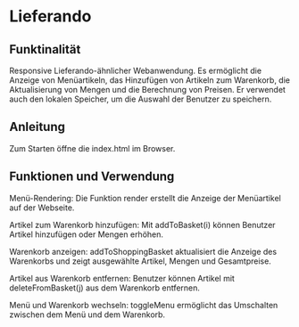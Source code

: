 # Lieferando

## Funktinalität

Responsive Lieferando-ähnlicher Webanwendung. Es ermöglicht die Anzeige von Menüartikeln, das Hinzufügen von Artikeln zum Warenkorb, die Aktualisierung von Mengen und die Berechnung von Preisen. Er verwendet auch den lokalen Speicher, um die Auswahl der Benutzer zu speichern.

## Anleitung

Zum Starten öffne die index.html im Browser.

## Funktionen und Verwendung
Menü-Rendering: Die Funktion render erstellt die Anzeige der Menüartikel auf der Webseite.

Artikel zum Warenkorb hinzufügen: Mit addToBasket(i) können Benutzer Artikel hinzufügen oder Mengen erhöhen.

Warenkorb anzeigen: addToShoppingBasket aktualisiert die Anzeige des Warenkorbs und zeigt ausgewählte Artikel, Mengen und Gesamtpreise.

Artikel aus Warenkorb entfernen: Benutzer können Artikel mit deleteFromBasket(j) aus dem Warenkorb entfernen.

Menü und Warenkorb wechseln: toggleMenu ermöglicht das Umschalten zwischen dem Menü und dem Warenkorb.